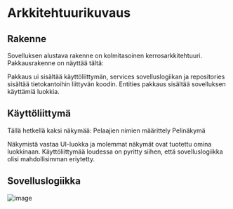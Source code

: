# Arkkitehtuurikuvaus

## Rakenne
Sovelluksen alustava rakenne on kolmitasoinen kerrosarkkitehtuuri. Pakkausrakenne on näyttää tältä:






Pakkaus ui sisältää käyttöliittymän, services sovelluslogiikan ja repositories sisältää tietokantoihin liittyvän koodin. Entities pakkaus sisältää sovelluksen käyttämiä luokkia.

## Käyttöliittymä

Tällä hetkellä kaksi näkymää:
  Pelaajien nimien määrittely
  Pelinäkymä
  
Näkymistä vastaa UI-luokka ja molemmat näkymät ovat tuotettu omina luokkinaan. Käyttöliittymää loudessa on pyritty siihen, että sovelluslogiikka olisi mahdollisimman eriytetty. 

## Sovelluslogiikka

![image](https://user-images.githubusercontent.com/94007460/144122858-00f06919-d692-415d-90e9-2247380f466a.png)
